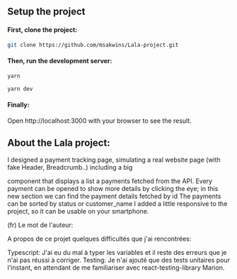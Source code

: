 ## Setup the project

#### First, clone the project:

```bash
git clone https://github.com/msakwins/Lala-project.git
```

#### Then, run the development server:

```bash
yarn
```

```bash
yarn dev
```

#### Finally:

Open http://localhost:3000 with your browser to see the result.

## About the Lala project:

I designed a payment tracking page, simulating a real website page (with fake Header, Breadcrumb..) including a big

component that displays a list a payments fetched from the API. Every payment can be opened to show more details by clicking the eye; in this new section we can find the payment details fetched by id The payments can be sorted by status or customer_name
I added a little responsive to the project, so it can be usable on your smartphone.

(fr) Le mot de l'auteur:

A propos de ce projet quelques difficultés que j'ai rencontrées:

Typescript: J'ai eu du mal à typer les variables et il reste des erreurs que je n'ai pas réussi à corriger.
Testing: Je n'ai ajouté que des tests unitaires pour l'instant, en attendant de me familiariser avec react-testing-library
Marion.

